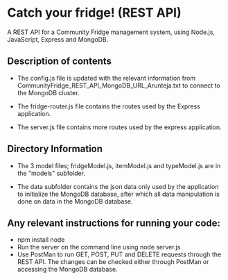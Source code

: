 # Catch your fridge! (REST API)
A REST API for a Community Fridge management system, using Node.js, JavaScript, Express and MongoDB.    

## Description of contents
* The config.js file is updated with the relevant information from CommunityFridge_REST_API_MongoDB_URL_Arunteja.txt to connect to the MongoDB cluster.

* The fridge-router.js file contains the routes used by the Express application.

* The server.js file contains more routes used by the express application.

## Directory Information
* The 3 model files; fridgeModel.js, itemModel.js and typeModel.js are in the "models" subfolder. 

* The data subfolder contains the json data only used by the application to initialize the MongoDB database, after which all data manipulation is done on data in the MongoDB database.

## Any relevant instructions for running your code:    
* npm install node    
* Run the server on the command line using node server.js    
* Use PostMan to run GET, POST, PUT and DELETE requests through the REST API. The changes can be checked either through PostMan or accessing the MongoDB database.
